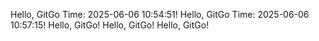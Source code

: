 
Hello, GitGo Time: 2025-06-06 10:54:51! 
Hello, GitGo Time: 2025-06-06 10:57:15! 
Hello, GitGo!
Hello, GitGo!
Hello, GitGo!
